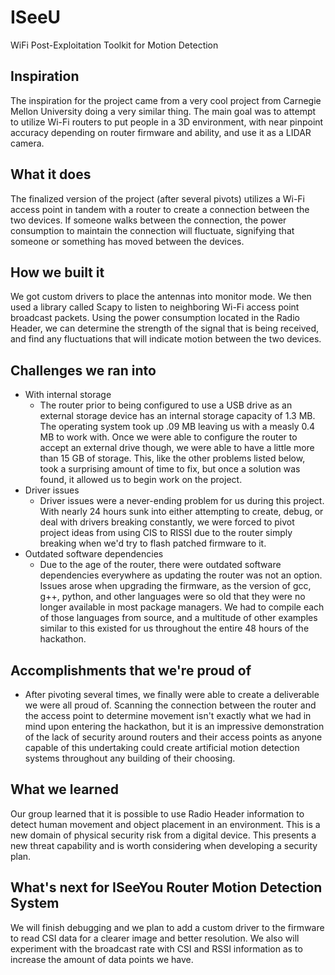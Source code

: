 # ISeeU
WiFi Post-Exploitation Toolkit for Motion Detection


## Inspiration
The inspiration for the project came from a very cool project from Carnegie Mellon University doing a very similar thing. The main goal was to attempt to utilize Wi-Fi routers to put people in a 3D environment, with near pinpoint accuracy depending on router firmware and ability, and use it as a LIDAR camera. 

## What it does
The finalized version of the project (after several pivots) utilizes a Wi-Fi access point in tandem with a router to create a connection between the two devices. If someone walks between the connection, the power consumption to maintain the connection will fluctuate, signifying that someone or something has moved between the devices. 

## How we built it
We got custom drivers to place the antennas into monitor mode. We then used a library called Scapy to listen to neighboring Wi-Fi access point broadcast packets. Using the power consumption located in the Radio Header, we can determine the strength of the signal that is being received, and find any fluctuations that will indicate motion between the two devices. 

## Challenges we ran into
- With internal storage
  - The router prior to being configured to use a USB drive as an external storage device has an internal 
    storage capacity of 1.3 MB. The operating system took up .09 MB leaving us with a 
    measly 0.4 MB to work with. Once we were able to configure the router to accept an external drive 
    though, we were able to have a little more than 15 GB of storage. This, like the other problems listed 
    below, took a surprising amount of time to fix, but once a solution was found, it allowed us to begin 
    work on the project. 
- Driver issues
  - Driver issues were a never-ending problem for us during this project. With nearly 24 hours sunk into 
    either attempting to create, debug, or deal with drivers breaking constantly, we were forced to pivot 
    project ideas from using CIS to RISSI due to the router simply breaking when we'd try to flash 
    patched firmware to it. 
- Outdated software dependencies
  - Due to the age of the router, there were outdated software dependencies everywhere as updating 
    the router was not an option. Issues arose when upgrading the firmware, as the version of gcc, g++, 
    python, and other languages were so old that they were no longer available in most package 
    managers. We had to compile each of those languages from source, and a multitude of other 
    examples similar to this existed for us throughout the entire 48 hours of the hackathon. 

## Accomplishments that we're proud of
- After pivoting several times, we finally were able to create a deliverable we were all proud of. Scanning the connection between the router and the access point to determine movement isn't exactly what we had in mind upon entering the hackathon, but it is an impressive demonstration of the lack of security around routers and their access points as anyone capable of this undertaking could create artificial motion detection systems throughout any building of their choosing. 

## What we learned
Our group learned that it is possible to use Radio Header information to detect human movement and object placement in an environment. This is a new domain of physical security risk from a digital device. This presents a new threat capability and is worth considering when developing a security plan. 

## What's next for ISeeYou Router Motion Detection System
We will finish debugging and we plan to add a custom driver to the firmware to read CSI data for a clearer image and better resolution. We also will experiment with the broadcast rate with CSI and RSSI information as to increase the amount of data points we have.